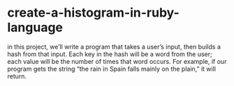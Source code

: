 # create-a-histogram-in-ruby-language
in this project, we’ll write a program that takes a user’s input,
then builds a hash from that input. Each key in the hash will be a word from the user; 
each value will be the number of times that word occurs. For example, 
if our program gets the string “the rain in Spain falls mainly on the plain,” it will return.
